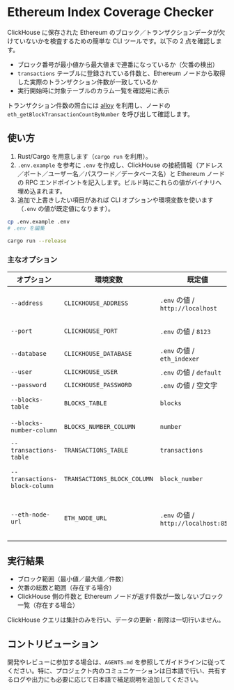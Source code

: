 # Ethereum Index Coverage Checker

ClickHouse に保存された Ethereum のブロック／トランザクションデータが欠けていないかを検査するための簡単な CLI ツールです。以下の 2 点を確認します。

- ブロック番号が最小値から最大値まで連番になっているか（欠番の検出）
- `transactions` テーブルに登録されている件数と、Ethereum ノードから取得した実際のトランザクション件数が一致しているか
- 実行開始時に対象テーブルのカラム一覧を確認用に表示

トランザクション件数の照合には [alloy](https://crates.io/crates/alloy) を利用し、ノードの `eth_getBlockTransactionCountByNumber` を呼び出して確認します。

## 使い方

1. Rust/Cargo を用意します（`cargo run` を利用）。
2. `.env.example` を参考に `.env` を作成し、ClickHouse の接続情報（アドレス／ポート／ユーザー名／パスワード／データベース名）と Ethereum ノードの RPC エンドポイントを記入します。ビルド時にこれらの値がバイナリへ埋め込まれます。
3. 追加で上書きしたい項目があれば CLI オプションや環境変数を使います（`.env` の値が既定値になります）。

```bash
cp .env.example .env
# .env を編集

cargo run --release
```

### 主なオプション

| オプション | 環境変数 | 既定値 | 説明 |
|-----------|----------|--------|------|
| `--address` | `CLICKHOUSE_ADDRESS` | `.env` の値 / `http://localhost` | ClickHouse ベースアドレス（スキームを含める） |
| `--port` | `CLICKHOUSE_PORT` | `.env` の値 / `8123` | ClickHouse HTTP ポート |
| `--database` | `CLICKHOUSE_DATABASE` | `.env` の値 / `eth_indexer` | 対象データベース（スキーマ名） |
| `--user` | `CLICKHOUSE_USER` | `.env` の値 / `default` | ユーザー名 |
| `--password` | `CLICKHOUSE_PASSWORD` | `.env` の値 / 空文字 | パスワード |
| `--blocks-table` | `BLOCKS_TABLE` | `blocks` | ブロックテーブル名 |
| `--blocks-number-column` | `BLOCKS_NUMBER_COLUMN` | `number` | ブロック番号カラム名 |
| `--transactions-table` | `TRANSACTIONS_TABLE` | `transactions` | トランザクションテーブル名 |
| `--transactions-block-column` | `TRANSACTIONS_BLOCK_COLUMN` | `block_number` | トランザクション側のブロック番号カラム名 |
| `--eth-node-url` | `ETH_NODE_URL` | `.env` の値 / `http://localhost:8545` | Ethereum ノード RPC エンドポイント（HTTP/HTTPS） |

## 実行結果

- ブロック範囲（最小値／最大値／件数）
- 欠番の総数と範囲（存在する場合）
- ClickHouse 側の件数と Ethereum ノードが返す件数が一致しないブロック一覧（存在する場合）

ClickHouse クエリは集計のみを行い、データの更新・削除は一切行いません。

## コントリビューション

開発やレビューに参加する場合は、`AGENTS.md` を参照してガイドラインに従ってください。特に、プロジェクト内のコミュニケーションは日本語で行い、共有するログや出力にも必要に応じて日本語で補足説明を追加してください。

